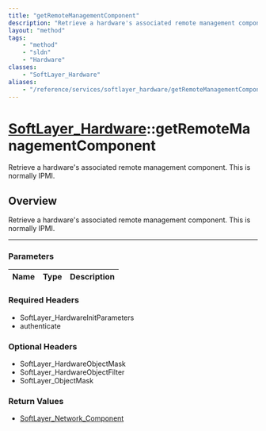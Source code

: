 ```yaml
---
title: "getRemoteManagementComponent"
description: "Retrieve a hardware's associated remote management component. This is normally IPMI."
layout: "method"
tags:
    - "method"
    - "sldn"
    - "Hardware"
classes:
    - "SoftLayer_Hardware"
aliases:
    - "/reference/services/softlayer_hardware/getRemoteManagementComponent"
---
```

# [SoftLayer_Hardware](/reference/services/SoftLayer_Hardware)::getRemoteManagementComponent


Retrieve a hardware's associated remote management component. This is normally IPMI.


## Overview 
Retrieve a hardware's associated remote management component. This is normally IPMI.

-----

### Parameters 
|Name | Type | Description |
| --- | --- | --- |


### Required Headers
* SoftLayer_HardwareInitParameters
* authenticate


### Optional Headers
* SoftLayer_HardwareObjectMask
* SoftLayer_HardwareObjectFilter
* SoftLayer_ObjectMask

### Return Values
* <a href='/reference/datatypes/SoftLayer_Network_Component'>SoftLayer_Network_Component </a>





